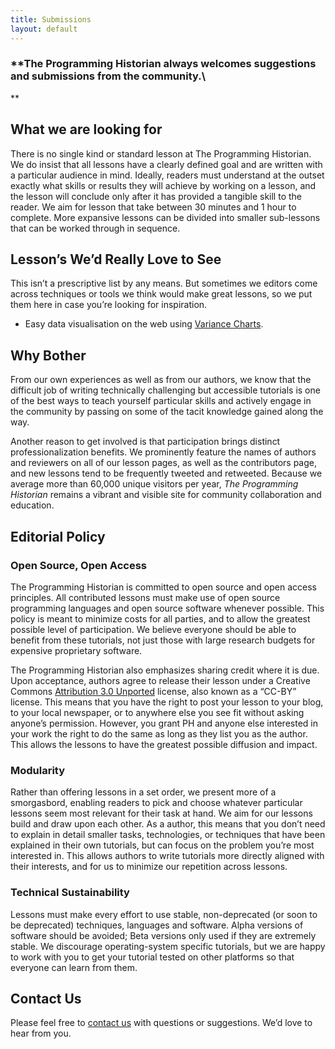 ```yaml
---
title: Submissions
layout: default
---
```


### **The Programming Historian always welcomes suggestions and submissions from the community.\
**

What we are looking for
-----------------------

There is no single kind or standard lesson at The Programming Historian.
We do insist that all lessons have a clearly defined goal and are
written with a particular audience in mind. Ideally, readers must
understand at the outset exactly what skills or results they will
achieve by working on a lesson, and the lesson will conclude only after
it has provided a tangible skill to the reader. We aim for lesson that
take between 30 minutes and 1 hour to complete. More expansive lessons
can be divided into smaller sub-lessons that can be worked through in
sequence.

Lesson’s We’d Really Love to See
--------------------------------

This isn’t a prescriptive list by any means. But sometimes we editors
come across techniques or tools we think would make great lessons, so we
put them here in case you’re looking for inspiration.

-   Easy data visualisation on the web using [Variance Charts][].

Why Bother
----------

From our own experiences as well as from our authors, we know that the
difficult job of writing technically challenging but accessible
tutorials is one of the best ways to teach yourself particular skills
and actively engage in the community by passing on some of the tacit
knowledge gained along the way.

Another reason to get involved is that participation brings distinct
professionalization benefits. We prominently feature the names of
authors and reviewers on all of our lesson pages, as well as the
contributors page, and new lessons tend to be frequently tweeted and
retweeted. Because we average more than 60,000 unique visitors per year,
*The Programming Historian* remains a vibrant and visible site for
community collaboration and education.

Editorial Policy
----------------

### Open Source, Open Access

The Programming Historian is committed to open source and open access
principles. All contributed lessons must make use of open source
programming languages and open source software whenever possible. This
policy is meant to minimize costs for all parties, and to allow the
greatest possible level of participation. We believe everyone should be
able to benefit from these tutorials, not just those with large research
budgets for expensive proprietary software.

The Programming Historian also emphasizes sharing credit where it is
due. Upon acceptance, authors agree to release their lesson under a
Creative Commons [Attribution 3.0 Unported][] license, also known as a
“CC-BY” license. This means that you have the right to post your lesson
to your blog, to your local newspaper, or to anywhere else you see fit
without asking anyone’s permission. However, you grant PH and anyone
else interested in your work the right to do the same as long as they
list you as the author. This allows the lessons to have the greatest
possible diffusion and impact.

### Modularity

Rather than offering lessons in a set order, we present more of a
smorgasbord, enabling readers to pick and choose whatever particular
lessons seem most relevant for their task at hand. We aim for our
lessons build and draw upon each other. As a author, this means that you
don’t need to explain in detail smaller tasks, technologies, or
techniques that have been explained in their own tutorials, but can
focus on the problem you’re most interested in. This allows authors to
write tutorials more directly aligned with their interests, and for us
to minimize our repetition across lessons.

### Technical Sustainability

Lessons must make every effort to use stable, non-deprecated (or soon to
be deprecated) techniques, languages and software. Alpha versions of
software should be avoided; Beta versions only used if they are
extremely stable. We discourage operating-system specific tutorials, but
we are happy to work with you to get your tutorial tested on other
platforms so that everyone can learn from them.

Contact Us
----------

Please feel free to [contact us][] with questions or suggestions. We’d
love to hear from you.

  [Variance Charts]: https://variancecharts.com/
  [Attribution 3.0 Unported]: http://creativecommons.org/licenses/by/3.0/
  [contact us]: contact
